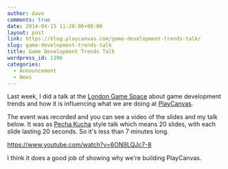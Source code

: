 ```yaml
---
author: dave
comments: true
date: 2014-04-15 11:28:06+00:00
layout: post
link: https://blog.playcanvas.com/game-development-trends-talk/
slug: game-development-trends-talk
title: Game Development Trends Talk
wordpress_id: 1196
categories:
  - Announcement
  - News
---
```


Last week, I did a talk at the [London Game Space](http://londongamespace.com) about game development trends and how it is influencing what we are doing at [PlayCanvas](https://playcanvas.com).

The event was recorded and you can see a video of the slides and my talk below. It was as [Pecha Kucha](http://en.wikipedia.org/wiki/PechaKucha) style talk which means 20 slides, with each slide lasting 20 seconds. So it's less than 7 minutes long.

https://www.youtube.com/watch?v=6ON9LQJc7-8

I think it does a good job of showing why we're building PlayCanvas.
